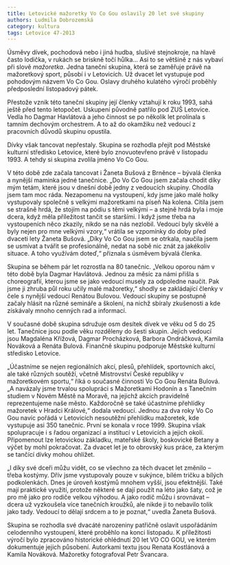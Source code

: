 ```yaml
---
title: Letovické mažoretky Vo Co Gou oslavily 20 let své skupiny
authors: Ludmila Dobrozemská
category: kultura
tags: Letovice 47-2013
---
```


Úsměvy dívek, pochodová nebo i jiná hudba, slušivé stejnokroje, na hlavě často lodička, v rukách se briskně točí hůlka… Asi to se většině z nás vybaví při slově *mažoretka*. Jedna taneční skupina, která se zaměřuje právě na mažoretkový sport, působí i v Letovicích. Už dvacet let vystupuje pod pohodovým názvem Vo Co Gou. Oslavy druhého kulatého výročí proběhly předposlední listopadový pátek.

Přestože vznik této taneční skupiny její členky vztahují k roku 1993, sahá ještě před tento letopočet. Uskupení původně patřilo pod ZUŠ Letovice. Vedla ho Dagmar Havlátová a jeho činnost se po několik let prolínala s tamním dechovým orchestrem. A to až do okamžiku než vedoucí z pracovních důvodů skupinu opustila.

Dívky však tancovat nepřestaly. Skupina se rozhodla přejít pod Městské kulturní středisko Letovice, které bylo znovuotevřeno právě v listopadu 1993. A tehdy si skupina zvolila jméno Vo Co Gou.

V této době zde začala tancovat i Žaneta Bušová z Brněnce – bývalá členka a nynější maminka jedné tanečnice. „Do Vo Co Gou jsem začala chodit díky mým tetám, které jsou v dnešní době jedny z vedoucích skupiny. Chodila jsem tam moc ráda. Nezapomenu na vystoupení, kdy jsme jako malé holky vystupovaly společně s velkými mažoretkami na píseň Na kolena. Cítila jsem se strašně hrdá, že stojím na pódiu s těmi velkými – a stejně hrdá byla i moje dcera, když měla příležitost tančit se staršími. I když jsme třeba na vystoupeních něco zkazily, nikdo se na nás nezlobil. Vedoucí byly skvělé a byly nejen pro mne velkými vzory,“ vrátila se vzpomínky do doby před dvaceti lety Žaneta Bušová. „Díky Vo Co Gou jsem se otrkala, naučila jsem se usmívat a tvářit se profesionálně, nedat na sobě nic znát za jakékoliv situace. A toho využívám doteď,“ přiznala s úsměvem bývalá členka.

Skupina se během pár let rozrostla na 80 tanečnic. „Velkou oporou nám v této době byla Dagmar Havlátová. Jednou za měsíc za námi přišla s choreografií, kterou jsme se jako vedoucí musely za odpoledne naučit. Pak jsme ji zhruba půl roku učily malé mažoretky,“ shodly se zakládající členky v čele s nynější vedoucí Renátou Bulovou. Vedoucí skupiny se postupně začaly hlásit na různé semináře a školení, na nichž sbíraly zkušenosti a kde získávaly mnoho cenných rad a informací.

V současné době skupina sdružuje osm desítek dívek ve věku od 5 do 25 let. Tanečnice jsou podle věku rozděleny do šesti skupin. Jejich vedoucí jsou Magdaléna Křížová, Dagmar Procházková, Barbora Ondráčková, Kamila Nováková a Renáta Bulová. Finančně skupinu podporuje Městské kulturní středisko Letovice.

„Účastníme se nejen regionálních akcí, plesů, přehlídek, sportovních akcí, ale také různých soutěží, včetně Mistrovství České republiky v mažoretkovém sportu,“ říká o současné činnosti Vo Co Gou Renáta Bulová. „A navázaly jsme trvalou spolupráci s Mažoretkami Hodonín a s Tanečním studiem v Novém Městě na Moravě, na jejichž akcích pravidelně reprezentujeme naše město. Každoročně se také účastníme přehlídky mažoretek v Hradci Králové,“ dodala vedoucí. Jednou za dva roky Vo Co Gou navíc pořádá v Letovicích nesoutěžní přehlídku mažoretek, kde vystupuje asi 350 tanečnic. První se konala v roce 1999. Skupina však spolupracuje i s řadou organizací a institucí v Letovicích a jejich okolí. Připomenout lze letovickou základku, mateřské školy, boskovické Betany a výčet by mohl pokračovat. Za dvacet let je to obrovský kus práce, za kterým se tančící dívky mohou ohlížet.

„I díky své dceři můžu vidět, co se všechno za těch dvacet let změnilo – třeba kostýmy. Dřív jsme vystupovaly pouze v sukýnce, bílém tričku a bílých podkolenkách. Dnes je úroveň kostýmů mnohem vyšší, jsou efektnější. Také mají praktické využití, protože některé se dají použít na léto jako šaty, což je pro mě jako pro rodiče velkou výhodou. A jako rodič můžu i srovnávat – dcera už vyzkoušela více tanečních kroužků, ale nikde ji to nebavilo tolik jako tady. Vedoucí to dělají srdcem a to je poznat,“ uvedla Žaneta Bušová.

Skupina se rozhodla své dvacáté narozeniny patřičně oslavit uspořádáním celodenního vystoupení, které proběhlo na konci listopadu. K příležitosti výročí bylo zpracováno historické ohlédnutí 20 let VO CO GOU, ve kterém dokumentuje jejich působení. Autorkami textu jsou Renata Kostlánová a Kamila Nováková. Mažoretky fotografoval Petr Švancara.
